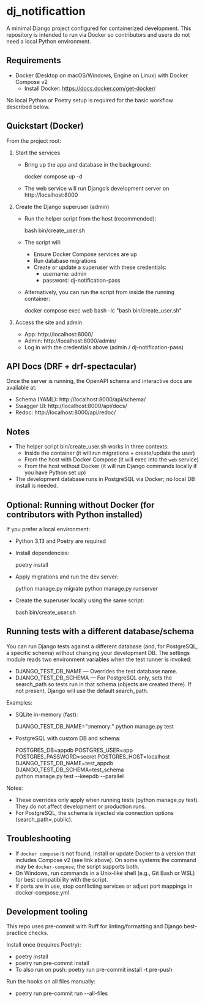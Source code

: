 # dj_notificattion

A minimal Django project configured for containerized development. This repository is intended to run via Docker so contributors and users do not need a local Python environment.

## Requirements

- Docker (Desktop on macOS/Windows, Engine on Linux) with Docker Compose v2
  - Install Docker: https://docs.docker.com/get-docker/

No local Python or Poetry setup is required for the basic workflow described below.

## Quickstart (Docker)

From the project root:

1) Start the services

   - Bring up the app and database in the background:

     docker compose up -d

   - The web service will run Django’s development server on http://localhost:8000

2) Create the Django superuser (admin)

   - Run the helper script from the host (recommended):

     bash bin/create_user.sh

   - The script will:
     - Ensure Docker Compose services are up
     - Run database migrations
     - Create or update a superuser with these credentials:
       - username: admin
       - password: dj-notification-pass

   - Alternatively, you can run the script from inside the running container:

     docker compose exec web bash -lc "bash bin/create_user.sh"

3) Access the site and admin

   - App: http://localhost:8000/
   - Admin: http://localhost:8000/admin/
   - Log in with the credentials above (admin / dj-notification-pass)

## API Docs (DRF + drf-spectacular)

Once the server is running, the OpenAPI schema and interactive docs are available at:

- Schema (YAML): http://localhost:8000/api/schema/
- Swagger UI: http://localhost:8000/api/docs/
- Redoc: http://localhost:8000/api/redoc/

## Notes

- The helper script bin/create_user.sh works in three contexts:
  - Inside the container (it will run migrations + create/update the user)
  - From the host with Docker Compose (it will exec into the `web` service)
  - From the host without Docker (it will run Django commands locally if you have Python set up)
- The development database runs in PostgreSQL via Docker; no local DB install is needed.

## Optional: Running without Docker (for contributors with Python installed)

If you prefer a local environment:

- Python 3.13 and Poetry are required
- Install dependencies:

  poetry install
- Apply migrations and run the dev server:

  python manage.py migrate
  python manage.py runserver
- Create the superuser locally using the same script:

  bash bin/create_user.sh

## Running tests with a different database/schema

You can run Django tests against a different database (and, for PostgreSQL, a specific schema) without changing your development DB. The settings module reads two environment variables when the test runner is invoked:

- DJANGO_TEST_DB_NAME — Overrides the test database name.
- DJANGO_TEST_DB_SCHEMA — For PostgreSQL only, sets the search_path so tests run in that schema (objects are created there). If not present, Django will use the default search_path.

Examples:

- SQLite in-memory (fast):

  DJANGO_TEST_DB_NAME=":memory:" python manage.py test

- PostgreSQL with custom DB and schema:

  POSTGRES_DB=appdb POSTGRES_USER=app POSTGRES_PASSWORD=secret POSTGRES_HOST=localhost \
  DJANGO_TEST_DB_NAME=test_appdb DJANGO_TEST_DB_SCHEMA=test_schema \
  python manage.py test --keepdb --parallel

Notes:
- These overrides only apply when running tests (python manage.py test). They do not affect development or production runs.
- For PostgreSQL, the schema is injected via connection options (search_path=<schema>,public).

## Troubleshooting

- If `docker compose` is not found, install or update Docker to a version that includes Compose v2 (see link above). On some systems the command may be `docker-compose`; the script supports both.
- On Windows, run commands in a Unix-like shell (e.g., Git Bash or WSL) for best compatibility with the script.
- If ports are in use, stop conflicting services or adjust port mappings in docker-compose.yml.

## Development tooling

This repo uses pre-commit with Ruff for linting/formatting and Django best-practice checks.

Install once (requires Poetry):

- poetry install
- poetry run pre-commit install
- To also run on push: poetry run pre-commit install -t pre-push

Run the hooks on all files manually:

- poetry run pre-commit run --all-files
